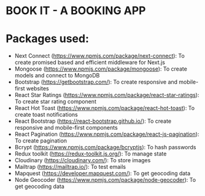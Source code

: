 # BOOK IT - A BOOKING APP

# Packages used:

- Next Connect (https://www.npmjs.com/package/next-connect): To create promised based and efficient middleware for Next.js
- Mongoose (https://www.npmjs.com/package/mongoose): To create models and connect to MongoDB
- Bootstrap (https://getbootstrap.com/): To create responsive and mobile-first websites
- React Star Ratings (https://www.npmjs.com/package/react-star-ratings): To create star rating component
- React Hot Toast (https://www.npmjs.com/package/react-hot-toast): To create toast notifications
- React Bootstrap (https://react-bootstrap.github.io/): To create responsive and mobile-first components
- React Pagination (https://www.npmjs.com/package/react-js-pagination): To create pagination
- Bcrypt (https://www.npmjs.com/package/bcryptjs): To hash passwords
- Redux toolkit (https://redux-toolkit.js.org/): To manage state
- Cloudinary (https://cloudinary.com/): To store images
- Mailtrap (https://mailtrap.io/): To test emails
- Mapquest (https://developer.mapquest.com/): To get geocoding data
- Node Geocoder (https://www.npmjs.com/package/node-geocoder): To get geocoding data

